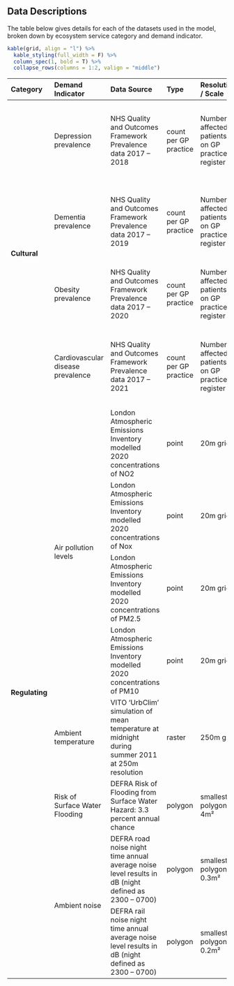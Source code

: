 Data Descriptions
-----------------

The table below gives details for each of the datasets used in the model, broken down by ecosystem service category and demand indicator.

``` r
kable(grid, align = "l") %>%
  kable_styling(full_width = F) %>%
  column_spec(1, bold = T) %>%
  collapse_rows(columns = 1:2, valign = "middle")
```

<table class="table" style="width: auto !important; margin-left: auto; margin-right: auto;">
<thead>
<tr>
<th style="text-align:left;">
Category
</th>
<th style="text-align:left;">
Demand Indicator
</th>
<th style="text-align:left;">
Data Source
</th>
<th style="text-align:left;">
Type
</th>
<th style="text-align:left;">
Resolution / Scale
</th>
<th style="text-align:left;">
Measure
</th>
<th style="text-align:left;">
Link
</th>
</tr>
</thead>
<tbody>
<tr>
<td style="text-align:left;font-weight: bold;vertical-align: middle !important;" rowspan="4">
Cultural
</td>
<td style="text-align:left;">
Depression prevalence
</td>
<td style="text-align:left;">
NHS Quality and Outcomes Framework Prevalence data 2017 – 2018
</td>
<td style="text-align:left;">
count per GP practice
</td>
<td style="text-align:left;">
Number of affected patients on GP practice register
</td>
<td style="text-align:left;">
Patients per LSOA with new diagnosis of depression / population of indicator age group per LSOA
</td>
<td style="text-align:left;">
<https://digital.nhs.uk/data-and-information/publications/statistical/quality-and-outcomes-framework-achievement-prevalence-and-exceptions-data/2017-18>
</td>
</tr>
<tr>
<td style="text-align:left;">
Dementia prevalence
</td>
<td style="text-align:left;">
NHS Quality and Outcomes Framework Prevalence data 2017 – 2019
</td>
<td style="text-align:left;">
count per GP practice
</td>
<td style="text-align:left;">
Number of affected patients on GP practice register
</td>
<td style="text-align:left;">
Patients per LSOA with new diagnosis of dementia / population of indicator age group per LSOA
</td>
<td style="text-align:left;">
<https://digital.nhs.uk/data-and-information/publications/statistical/quality-and-outcomes-framework-achievement-prevalence-and-exceptions-data/2017-18>
</td>
</tr>
<tr>
<td style="text-align:left;">
Obesity prevalence
</td>
<td style="text-align:left;">
NHS Quality and Outcomes Framework Prevalence data 2017 – 2020
</td>
<td style="text-align:left;">
count per GP practice
</td>
<td style="text-align:left;">
Number of affected patients on GP practice register
</td>
<td style="text-align:left;">
Patients per LSOA with BMI ≥ 30 / population of indicator age group per LSOA
</td>
<td style="text-align:left;">
<https://digital.nhs.uk/data-and-information/publications/statistical/quality-and-outcomes-framework-achievement-prevalence-and-exceptions-data/2017-18>
</td>
</tr>
<tr>
<td style="text-align:left;">
Cardiovascular disease prevalence
</td>
<td style="text-align:left;">
NHS Quality and Outcomes Framework Prevalence data 2017 – 2021
</td>
<td style="text-align:left;">
count per GP practice
</td>
<td style="text-align:left;">
Number of affected patients on GP practice register
</td>
<td style="text-align:left;">
Patients per LSOA with new diagnosis of hypertension / population of indicator age group per LSOA
</td>
<td style="text-align:left;">
<https://digital.nhs.uk/data-and-information/publications/statistical/quality-and-outcomes-framework-achievement-prevalence-and-exceptions-data/2017-18>
</td>
</tr>
<tr>
<td style="text-align:left;font-weight: bold;vertical-align: middle !important;" rowspan="8">
Regulating
</td>
<td style="text-align:left;vertical-align: middle !important;" rowspan="4">
Air pollution levels
</td>
<td style="text-align:left;">
London Atmospheric Emissions Inventory modelled 2020 concentrations of NO2
</td>
<td style="text-align:left;">
point
</td>
<td style="text-align:left;">
20m grid
</td>
<td style="text-align:left;">
Mean concentration of NO2 per LSOA
</td>
<td style="text-align:left;">
<https://data.london.gov.uk/dataset/london-atmospheric-emissions-inventory-2013>
</td>
</tr>
<tr>
<td style="text-align:left;">
London Atmospheric Emissions Inventory modelled 2020 concentrations of Nox
</td>
<td style="text-align:left;">
point
</td>
<td style="text-align:left;">
20m grid
</td>
<td style="text-align:left;">
Mean concentration of Nox per LSOA
</td>
<td style="text-align:left;">
<https://data.london.gov.uk/dataset/london-atmospheric-emissions-inventory-2013>
</td>
</tr>
<tr>
<td style="text-align:left;">
London Atmospheric Emissions Inventory modelled 2020 concentrations of PM2.5
</td>
<td style="text-align:left;">
point
</td>
<td style="text-align:left;">
20m grid
</td>
<td style="text-align:left;">
Mean concentration of PM2.5 per LSOA
</td>
<td style="text-align:left;">
<https://data.london.gov.uk/dataset/london-atmospheric-emissions-inventory-2013>
</td>
</tr>
<tr>
<td style="text-align:left;">
London Atmospheric Emissions Inventory modelled 2020 concentrations of PM10
</td>
<td style="text-align:left;">
point
</td>
<td style="text-align:left;">
20m grid
</td>
<td style="text-align:left;">
Mean concentration of PM10 per LSOA
</td>
<td style="text-align:left;">
<https://data.london.gov.uk/dataset/london-atmospheric-emissions-inventory-2013>
</td>
</tr>
<tr>
<td style="text-align:left;">
Ambient temperature
</td>
<td style="text-align:left;">
VITO ‘UrbClim’ simulation of mean temperature at midnight during summer 2011 at 250m resolution
</td>
<td style="text-align:left;">
raster
</td>
<td style="text-align:left;">
250m grid
</td>
<td style="text-align:left;">
Mean ambient temperature per LSOA
</td>
<td style="text-align:left;">
<https://data.london.gov.uk/dataset/london-s-urban-heat-island---average-summer>
</td>
</tr>
<tr>
<td style="text-align:left;">
Risk of Surface Water Flooding
</td>
<td style="text-align:left;">
DEFRA Risk of Flooding from Surface Water Hazard: 3.3 percent annual chance
</td>
<td style="text-align:left;">
polygon
</td>
<td style="text-align:left;">
smallest polygon = 4m²
</td>
<td style="text-align:left;">
Proportion of LSOA area with any risk of surface water flooding
</td>
<td style="text-align:left;">
<https://environment.data.gov.uk/dataset/924d4380-d465-11e4-bf2a-f0def148f590>
</td>
</tr>
<tr>
<td style="text-align:left;vertical-align: middle !important;" rowspan="2">
Ambient noise
</td>
<td style="text-align:left;">
DEFRA road noise night time annual average noise level results in dB (night defined as 2300 – 0700)
</td>
<td style="text-align:left;">
polygon
</td>
<td style="text-align:left;">
smallest polygon = 0.3m²
</td>
<td style="text-align:left;">
Proportion of LSOA area with noise level above 50dB
</td>
<td style="text-align:left;">
<https://data.london.gov.uk/dataset/noise-pollution-in-london>
</td>
</tr>
<tr>
<td style="text-align:left;">
DEFRA rail noise night time annual average noise level results in dB (night defined as 2300 – 0700)
</td>
<td style="text-align:left;">
polygon
</td>
<td style="text-align:left;">
smallest polygon = 0.2m²
</td>
<td style="text-align:left;">
Proportion of LSOA area with noise level above 50dB
</td>
<td style="text-align:left;">
<https://data.london.gov.uk/dataset/noise-pollution-in-london>
</td>
</tr>
</tbody>
</table>
